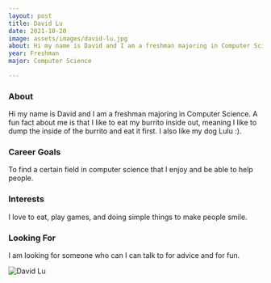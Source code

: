 ```yaml
---
layout: post
title: David Lu 
date: 2021-10-20
image: assets/images/david-lu.jpg
about: Hi my name is David and I am a freshman majoring in Computer Science. A fun fact about me is that I like to eat my burrito inside out, meaning I like to dump the inside of the burrito and eat it first. I also like my dog Lulu :).
year: Freshman
major: Computer Science

---
```


### About

Hi my name is David and I am a freshman majoring in Computer Science. A fun fact about me is that I like to eat my burrito inside out, meaning I like to dump the inside of the burrito and eat it first. I also like my dog Lulu :).

### Career Goals

To find a certain field in computer science that I enjoy and be able to help people.

### Interests

I love to eat, play games, and doing simple things to make people smile.

### Looking For

I am looking for someone who can I can talk to for advice and for fun.

<div class="text-center my-5">
    <img src="{ ../david-lu.jpg | absolute_url }" alt="David Lu" class="rounded post-img" />
</div>
